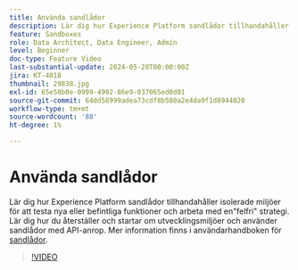 ```yaml
---
title: Använda sandlådor
description: Lär dig hur Experience Platform sandlådor tillhandahåller isolerade miljöer för att testa nya eller befintliga funktioner och arbeta med en snabb felhantering. Lär dig hur du återställer och startar om utvecklingsmiljöer och använder sandlådor med API-anrop.
feature: Sandboxes
role: Data Architect, Data Engineer, Admin
level: Beginner
doc-type: Feature Video
last-substantial-update: 2024-05-28T00:00:00Z
jira: KT-4018
thumbnail: 29838.jpg
exl-id: 65e50b0e-0999-4992-86e9-037065ed0d01
source-git-commit: 64dd58999adea73cdf8b580a2e4da9f1d8944020
workflow-type: tm+mt
source-wordcount: '88'
ht-degree: 1%

---
```


# Använda sandlådor

Lär dig hur Experience Platform sandlådor tillhandahåller isolerade miljöer för att testa nya eller befintliga funktioner och arbeta med en&quot;felfri&quot; strategi. Lär dig hur du återställer och startar om utvecklingsmiljöer och använder sandlådor med API-anrop. Mer information finns i användarhandboken för [sandlådor](https://experienceleague.adobe.com/docs/experience-platform/sandbox/home.html?lang=sv).

>[!VIDEO](https://video.tv.adobe.com/v/3430296/?learn=on&enablevpops&captions=swe)


